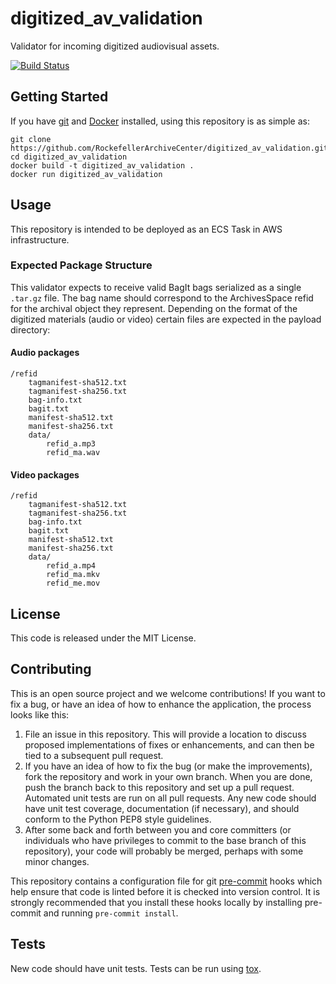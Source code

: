 # digitized_av_validation
Validator for incoming digitized audiovisual assets.

[![Build Status](https://app.travis-ci.com/RockefellerArchiveCenter/digitized_av_validation.svg?branch=base)](https://app.travis-ci.com/RockefellerArchiveCenter/digitized_av_validation)

## Getting Started

If you have [git](https://git-scm.com/) and [Docker](https://www.docker.com/community-edition) installed, using this repository is as simple as:

```
git clone https://github.com/RockefellerArchiveCenter/digitized_av_validation.git
cd digitized_av_validation
docker build -t digitized_av_validation .
docker run digitized_av_validation
```

## Usage

This repository is intended to be deployed as an ECS Task in AWS infrastructure.

### Expected Package Structure

This validator expects to receive valid BagIt bags serialized as a single `.tar.gz` file. The bag name should correspond to the ArchivesSpace refid for the archival object they represent. Depending on the format of the digitized materials (audio or video) certain files are expected in the payload directory:

#### Audio packages
```
/refid
    tagmanifest-sha512.txt
    tagmanifest-sha256.txt
    bag-info.txt
    bagit.txt
    manifest-sha512.txt
    manifest-sha256.txt
    data/
        refid_a.mp3
        refid_ma.wav
```

#### Video packages
```
/refid
    tagmanifest-sha512.txt
    tagmanifest-sha256.txt
    bag-info.txt
    bagit.txt
    manifest-sha512.txt
    manifest-sha256.txt
    data/
        refid_a.mp4
        refid_ma.mkv
        refid_me.mov
```

## License

This code is released under the MIT License.

## Contributing

This is an open source project and we welcome contributions! If you want to fix a bug, or have an idea of how to enhance the application, the process looks like this:

1. File an issue in this repository. This will provide a location to discuss proposed implementations of fixes or enhancements, and can then be tied to a subsequent pull request.
2. If you have an idea of how to fix the bug (or make the improvements), fork the repository and work in your own branch. When you are done, push the branch back to this repository and set up a pull request. Automated unit tests are run on all pull requests. Any new code should have unit test coverage, documentation (if necessary), and should conform to the Python PEP8 style guidelines.
3. After some back and forth between you and core committers (or individuals who have privileges to commit to the base branch of this repository), your code will probably be merged, perhaps with some minor changes.

This repository contains a configuration file for git [pre-commit](https://pre-commit.com/) hooks which help ensure that code is linted before it is checked into version control. It is strongly recommended that you install these hooks locally by installing pre-commit and running `pre-commit install`.

## Tests

New code should have unit tests. Tests can be run using [tox](https://tox.readthedocs.io/).
